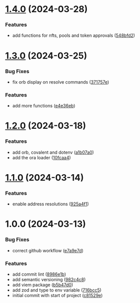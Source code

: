 # [1.4.0](https://github.com/nkemjikanma/t-w3/compare/v1.3.0...v1.4.0) (2024-03-28)


### Features

* add functions for nfts, pools and token approvals ([548bfd2](https://github.com/nkemjikanma/t-w3/commit/548bfd2ba1e0895e49cf10193d8f8946002dfab0))

# [1.3.0](https://github.com/nkemjikanma/t-w3/compare/v1.2.0...v1.3.0) (2024-03-25)


### Bug Fixes

* fix orb display on resolve commands ([371757e](https://github.com/nkemjikanma/t-w3/commit/371757e584daaf4b12f4ae9d950e184909e4f943))


### Features

* add more functions ([e4e36eb](https://github.com/nkemjikanma/t-w3/commit/e4e36eb28f073b11cde5e6f402a134312f56d89e))

# [1.2.0](https://github.com/nkemjikanma/t-w3/compare/v1.1.0...v1.2.0) (2024-03-18)


### Features

* add orb, covalent and dotenv ([a1b07a0](https://github.com/nkemjikanma/t-w3/commit/a1b07a0429a1540fe5c888d8d8adedc0c2702139))
* add the ora loader ([10fcaa4](https://github.com/nkemjikanma/t-w3/commit/10fcaa49176c5e5ca6a32a7bdf8388a602c798f8))

# [1.1.0](https://github.com/nkemjikanma/t-ens/compare/v1.0.0...v1.1.0) (2024-03-14)


### Features

* enable address resolutions ([925a4f1](https://github.com/nkemjikanma/t-ens/commit/925a4f14f90989e2e495049d4e96d831a5bc5864))

# 1.0.0 (2024-03-13)


### Bug Fixes

* correct github workflow ([e7a9e7d](https://github.com/nkemjikanma/t-ens/commit/e7a9e7d92d48cf4c1f182855895ada1b5755319d))


### Features

* add commit lint ([8986e1b](https://github.com/nkemjikanma/t-ens/commit/8986e1b2d7281f0c5bda859547a1f376cf4e2675))
* add semantic versioning ([982c4c8](https://github.com/nkemjikanma/t-ens/commit/982c4c8416463c6169207f61c7a435a9bb7f9413))
* add viem package ([b5b47d0](https://github.com/nkemjikanma/t-ens/commit/b5b47d04bc2179d4062d613dcaa7ddac2f5bc0be))
* add zod and type to env variable ([716bcc5](https://github.com/nkemjikanma/t-ens/commit/716bcc5846d35ec9f69d1455288619e4fe54e92d))
* initial commit with start of project ([c81529e](https://github.com/nkemjikanma/t-ens/commit/c81529e496fcf2e696877c87bd98fc45c1965402))

